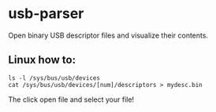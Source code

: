 # usb-parser

Open binary USB descriptor files and visualize their contents.

## Linux how to:

```
ls -l /sys/bus/usb/devices
cat /sys/bus/usb/devices/[num]/descriptors > mydesc.bin
```
The click open file and select your file!
